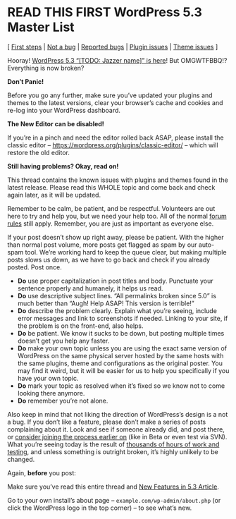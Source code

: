 # READ THIS FIRST WordPress 5.3 Master List

\[ 
[First steps](https://wordpress.org/support/topic/read-this-first-wordpress-5-3-master-list/#post-)
 | 
[Not a bug](https://wordpress.org/support/topic/read-this-first-wordpress-5-3-master-list/#post-)
 | 
[Reported bugs](https://wordpress.org/support/topic/read-this-first-wordpress-5-3-master-list/#post-)
 | 
[Plugin issues](https://wordpress.org/support/topic/read-this-first-wordpress-5-3-master-list/#post-)
 | 
[Theme issues](https://wordpress.org/support/topic/read-this-first-wordpress-5-3-master-list/#post-)
 \]

Hooray! [WordPress 5.3 “\[TODO: Jazzer name\]” is here](https://wordpress.org/news/)! But OMGWTFBBQ!? Everything is now broken?

**Don’t Panic!**

Before you go any further, make sure you’ve updated your plugins and themes to the latest versions, clear your browser’s cache and cookies and re-log into your WordPress dashboard.

**The New Editor can be disabled!**

If you’re in a pinch and need the editor rolled back ASAP, please install the classic editor – https://wordpress.org/plugins/classic-editor/ – which will restore the old editor.

**Still having problems? Okay, read on!**

This thread contains the known issues with plugins and themes found in the latest release. Please read this WHOLE topic and come back and check again later, as it will be updated.

Remember to be calm, be patient, and be respectful. Volunteers are out here to try and help you, but we need your help too. All of the normal [forum rules](https://wordpress.org/support/guidelines) still apply. Remember, you are just as important as everyone else.

If your post doesn’t show up right away, please be patient. With the higher than normal post volume, more posts get flagged as spam by our auto-spam tool. We’re working hard to keep the queue clear, but making multiple posts slows us down, as we have to go back and check if you already posted. Post once.

- **Do** use proper capitalization in post titles and body. Punctuate your sentence properly and humanely, it helps us read.
- **Do** use descriptive subject lines. “All permalinks broken since 5.0” is much better than “Augh! Help ASAP! This version is terrible!”
- **Do** describe the problem clearly. Explain what you’re seeing, include error messages and link to screenshots if needed. Linking to your site, if the problem is on the front-end, also helps.
- **Do** be patient. We know it sucks to be down, but posting multiple times doesn’t get you help any faster.
- **Do** make your own topic unless you are using the exact same version of WordPress on the same physical server hosted by the same hosts with the same plugins, theme and configurations as the original poster. You may find it weird, but it will be easier for us to help you specifically if you have your own topic.
- **Do** mark your topic as resolved when it’s fixed so we know not to come looking there anymore.
- **Do** remember you’re not alone.

Also keep in mind that not liking the direction of WordPress’s design is a not a bug. If you don’t like a feature, please don’t make a series of posts complaining about it. Look and see if someone already did, and post there, or [consider joining the process earlier on](https://make.wordpress.org/core/) (like in Beta or even test via SVN). What you’re seeing today is the result of [thousands of hours of work and testing](https://make.wordpress.org/core/5-3/), and unless something is outright broken, it’s highly unlikely to be changed.

Again, **before** you post:

Make sure you’ve read this entire thread and [New Features in 5.3 Article](https://wordpress.org/support/wordpress-version/version-5-3/).

Go to your own install’s about page – `example.com/wp-admin/about.php` (or click the WordPress logo in the top corner) – to see what’s new.
